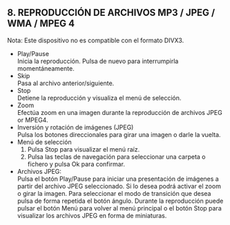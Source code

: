 ## 8. REPRODUCCIÓN DE ARCHIVOS MP3 / JPEG / WMA / MPEG 4
Nota: Este dispositivo no es compatible con el formato DIVX3.
* Play/Pause
<br>Inicia la reproducción. Pulsa de nuevo para interrumpirla momentáneamente.
* Skip
<br>Pasa al archivo anterior/siguiente.
* Stop
<br>Detiene la reproducción y visualiza el menú de selección.
* Zoom
<br>Efectúa zoom en una imagen durante la reproducción de archivos JPEG or MPEG4.
* Inversión y rotación de imágenes (JPEG)
<br>Pulsa los botones direccionales para girar una imagen o darle la vuelta.
* Menú de selección
    1. Pulsa Stop para visualizar el menú raíz.
    2. Pulsa las teclas de navegación para seleccionar una carpeta o fichero y pulsa Ok para confirmar.
* Archivos JPEG:
<br>Pulsa el botón Play/Pause para iniciar una presentación de imágenes a partir del archivo JPEG seleccionado. Si lo desea podrá activar el zoom o girar la imagen. Para seleccionar el modo de transición que desea pulsa de forma repetida el botón ángulo. Durante la reproducción puede pulsar el botón Menú para volver al menú principal o el botón Stop para visualizar los archivos JPEG en forma de miniaturas.
